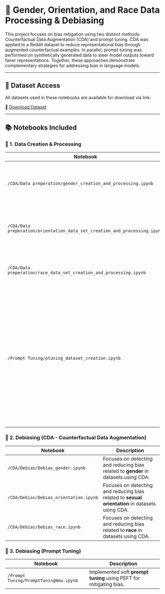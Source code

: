 # 🧠 Gender, Orientation, and Race Data Processing & Debiasing

This project focuses on bias mitigation using two distinct methods: Counterfactual Data Augmentation (CDA) and prompt tuning. CDA was applied to a Reddit dataset to reduce representational bias through augmented counterfactual examples. In parallel, prompt tuning was performed on synthetically generated data to steer model outputs toward fairer representations. Together, these approaches demonstrate complementary strategies for addressing bias in language models.

---

## 📂 Dataset Access

All datasets used in these notebooks are available for download via link:

🔗 [Download Dataset](https://drive.google.com/drive/folders/1WSAkZ18dRzTQ8cIUwnwlFfTN9rlAazRj?usp=drive_link)

---

## 📚 Notebooks Included

### 🧩 1. Data Creation & Processing

| Notebook | Description |
|----------|-------------|
| `/CDA/Data preperation/gender_creation_and_processing.ipynb` | Creates and processes a dataset centered around gender attributes. |
| `/CDA/Data preperation/orientation_data_set_creation_and_processing.ipynb` | Handles the creation and preprocessing of a dataset focusing on sexual orientation. |
| `/CDA/Data preperation/race_data_set_creation_and_processing.ipynb` | Generates and processes a dataset based on racial attributes. |
| `/Prompt Tuning/ptuning_dataset_creation.ipynb` | This notebook focuses on synthetically creating datasets tailored for prompt tuning tasks. It prepares data in a format suitable for fine-tuning language models using soft prompts, which can be especially useful in low-resource or task-specific NLP scenarios.|

### 🧹 2. Debiasing (CDA - Counterfactual Data Augmentation)

| Notebook | Description |
|----------|-------------|
| `/CDA/Debias/Debias_gender.ipynb` | Focuses on detecting and reducing bias related to **gender** in datasets using CDA.|
| `/CDA/Debias/Debias_orientation.ipynb` | Focuses on detecting and reducing bias related to **sexual orientation** in datasets using CDA.|
| `/CDA/Debias/Debias_race.ipynb` | Focuses on detecting and reducing bias related to **race** in datasets using CDA.|

### 🤖 3. Debiasing (Prompt Tuning)

| Notebook | Description |
|----------|-------------|
| `/Prompt Tuning/PromptTuningNew.ipynb` | Implemented soft **prompt tuning** using PEFT for mitigating bias.|
